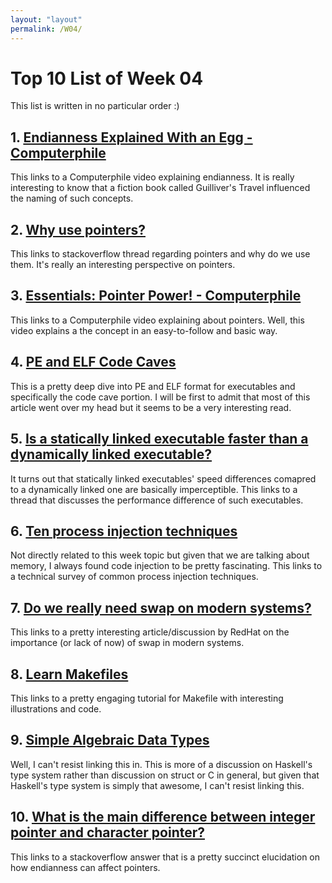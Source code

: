 ```yaml
---
layout: "layout"
permalink: /W04/
---
```


# Top 10 List of Week 04

This list is written in no particular order :)

## 1. [Endianness Explained With an Egg - Computerphile](https://www.youtube.com/watch?v=NcaiHcBvDR4)

This links to a Computerphile video explaining endianness. It is really interesting to know that a fiction book called Guilliver's Travel influenced the naming of such concepts.

## 2. [Why use pointers?](https://stackoverflow.com/questions/162941/why-use-pointers)

This links to stackoverflow thread regarding pointers and why do we use them. It's really an interesting perspective on pointers.

## 3. [Essentials: Pointer Power! - Computerphile](https://www.youtube.com/watch?v=t5NszbIerYc)

This links to a Computerphile video explaining about pointers. Well, this video explains a the concept in an easy-to-follow and basic way.

## 4. [PE and ELF Code Caves](https://medium.com/cyber-unbound/pe-and-elf-code-caves-32bb06635d27)

This is a pretty deep dive into PE and ELF format for executables and specifically the code cave portion. I will be first to admit that most of this article went over my head but it seems to be a very interesting read.

## 5. [Is a statically linked executable faster than a dynamically linked executable?](https://stackoverflow.com/questions/4667882/is-a-statically-linked-executable-faster-than-a-dynamically-linked-executable)

It turns out that statically linked executables' speed differences comapred to a dynamically linked one are basically imperceptible. This links to a thread that discusses the performance difference of such executables.

## 6. [Ten process injection techniques](https://www.elastic.co/blog/ten-process-injection-techniques-technical-survey-common-and-trending-process)

Not directly related to this week topic but given that we are talking about memory, I always found code injection to be pretty fascinating. This links to a technical survey of common process injection techniques.

## 7. [Do we really need swap on modern systems?](https://www.redhat.com/en/blog/do-we-really-need-swap-modern-systems)

This links to a pretty interesting article/discussion by RedHat on the importance (or lack of now) of swap in modern systems.

## 8. [Learn Makefiles](https://makefiletutorial.com/)

This links to a pretty engaging tutorial for Makefile with interesting illustrations and code.

## 9. [Simple Algebraic Data Types](https://bartoszmilewski.com/2015/01/13/simple-algebraic-data-types/)

Well, I can't resist linking this in. This is more of a discussion on Haskell's type system rather than discussion on struct or C in general, but given that Haskell's type system is simply that awesome, I can't resist linking this.

## 10. [What is the main difference between integer pointer and character pointer?](https://stackoverflow.com/a/18171654)

This links to a stackoverflow answer that is a pretty succinct elucidation on how endianness can affect pointers.
